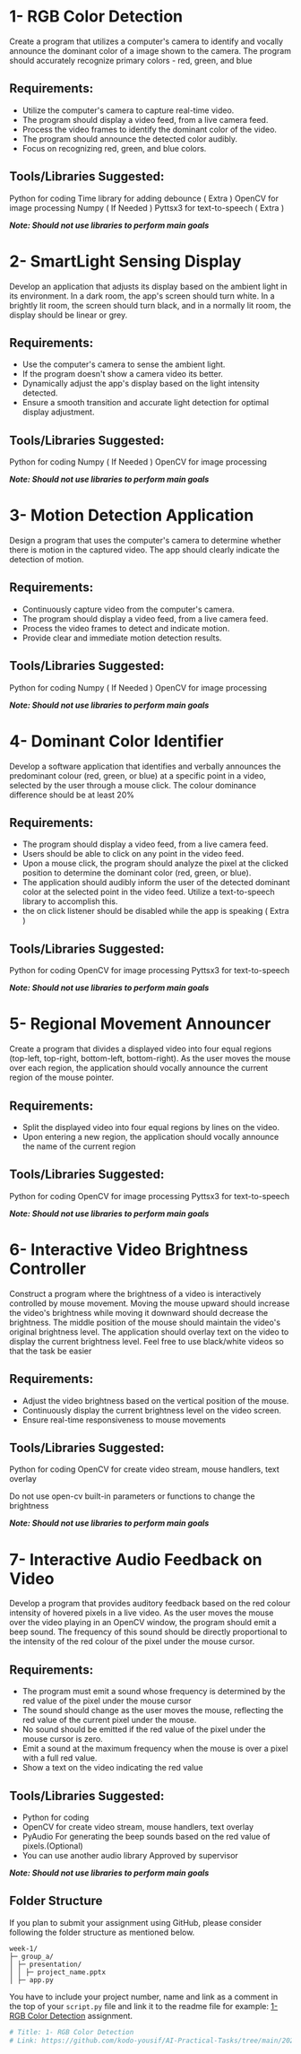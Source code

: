 # 1- RGB Color Detection

Create a program that utilizes a computer's camera to identify and vocally announce the dominant color of a image shown to the camera. The program should accurately recognize primary colors - red, green, and blue

## Requirements:

- Utilize the computer's camera to capture real-time video.
- The program should display a video feed, from a live camera feed.
- Process the video frames to identify the dominant color of the video.
- The program should announce the detected color audibly.
- Focus on recognizing red, green, and blue colors.

## Tools/Libraries Suggested:

Python for coding
Time library for adding debounce ( Extra )
OpenCV for image processing
Numpy ( If Needed )
Pyttsx3 for text-to-speech ( Extra )

<b><i>Note: Should not use libraries to perform main goals</i></b>

# 2- SmartLight Sensing Display

Develop an application that adjusts its display based on the ambient light in its environment. In a dark room, the app's screen should turn white. In a brightly lit room, the screen should turn black, and in a normally lit room, the display should be linear or grey.

## Requirements:

- Use the computer's camera to sense the ambient light.
- If the program doesn't show a camera video its better.
- Dynamically adjust the app's display based on the light intensity detected.
- Ensure a smooth transition and accurate light detection for optimal display adjustment.

## Tools/Libraries Suggested:

Python for coding
Numpy ( If Needed )
OpenCV for image processing

<b><i>Note: Should not use libraries to perform main goals</i></b>

# 3- Motion Detection Application

Design a program that uses the computer's camera to determine whether there is motion in the captured video. The app should clearly indicate the detection of motion.

## Requirements:

- Continuously capture video from the computer's camera.
- The program should display a video feed, from a live camera feed.
- Process the video frames to detect and indicate motion.
- Provide clear and immediate motion detection results.

## Tools/Libraries Suggested:

Python for coding
Numpy ( If Needed )
OpenCV for image processing

<b><i>Note: Should not use libraries to perform main goals</i></b>

# 4- Dominant Color Identifier

Develop a software application that identifies and verbally announces the predominant colour (red, green, or blue) at a specific point in a video, selected by the user through a mouse click. The colour dominance difference should be at least 20%

## Requirements:

- The program should display a video feed, from a live camera feed.
- Users should be able to click on any point in the video feed.
- Upon a mouse click, the program should analyze the pixel at the clicked position to determine the dominant color (red, green, or blue).
- The application should audibly inform the user of the detected dominant color at the selected point in the video feed. Utilize a text-to-speech library to accomplish this.
- the on click listener should be disabled while the app is speaking ( Extra )

## Tools/Libraries Suggested:

Python for coding
OpenCV for image processing
Pyttsx3 for text-to-speech

<b><i>Note: Should not use libraries to perform main goals</i></b>

# 5- Regional Movement Announcer

Create a program that divides a displayed video into four equal regions (top-left, top-right, bottom-left, bottom-right). As the user moves the mouse over each region, the application should vocally announce the current region of the mouse pointer.

## Requirements:

- Split the displayed video into four equal regions by lines on the video.
- Upon entering a new region, the application should vocally announce the name of the current region

## Tools/Libraries Suggested:

Python for coding
OpenCV for image processing
Pyttsx3 for text-to-speech

<b><i>Note: Should not use libraries to perform main goals</i></b>

# 6- Interactive Video Brightness Controller

Construct a program where the brightness of a video is interactively controlled by mouse movement. Moving the mouse upward should increase the video's brightness while moving it downward should decrease the brightness. The middle position of the mouse should maintain the video's original brightness level. The application should overlay text on the video to display the current brightness level. Feel free to use black/white videos so that the task be easier

## Requirements:

- Adjust the video brightness based on the vertical position of the mouse.
- Continuously display the current brightness level on the video screen.
- Ensure real-time responsiveness to mouse movements

## Tools/Libraries Suggested:

Python for coding
OpenCV for create video stream, mouse handlers, text overlay

Do not use open-cv built-in parameters or functions to change the brightness

<b><i>Note: Should not use libraries to perform main goals</i></b>

# 7- Interactive Audio Feedback on Video

Develop a program that provides auditory feedback based on the red colour intensity of hovered pixels in a live video. As the user moves the mouse over the video playing in an OpenCV window, the program should emit a beep sound. The frequency of this sound should be directly proportional to the intensity of the red colour of the pixel under the mouse cursor.

## Requirements:

- The program must emit a sound whose frequency is determined by the red value of the pixel under the mouse cursor
- The sound should change as the user moves the mouse, reflecting the red value of the current pixel under the mouse.
- No sound should be emitted if the red value of the pixel under the mouse cursor is zero.
- Emit a sound at the maximum frequency when the mouse is over a pixel with a full red value.
- Show a text on the video indicating the red value

## Tools/Libraries Suggested:

- Python for coding
- OpenCV for create video stream, mouse handlers, text overlay
- PyAudio For generating the beep sounds based on the red value of pixels.(Optional)
- You can use another audio library Approved by supervisor

<b><i>Note: Should not use libraries to perform main goals</i></b>

## Folder Structure

If you plan to submit your assignment using GitHub, please consider following the folder structure as mentioned below.

```
week-1/
├─ group_a/
│ ├─ presentation/
│ │ ├─ project_name.pptx
│ ├─ app.py
```

You have to include your project number, name and link as a comment in the top of your `script.py` file
and link it to the readme file for example: [1- RGB Color Detection](https://github.com/kodo-yousif/AI-Practical-Tasks/tree/main/2023-2024/week-1#1--rgb-color-detection) assignment.

```python
# Title: 1- RGB Color Detection
# Link: https://github.com/kodo-yousif/AI-Practical-Tasks/tree/main/2023-2024/week-1#1--rgb-color-detection
```

